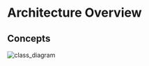 # Architecture Overview


## Concepts

![class_diagram](https://www.plantuml.com/plantuml/proxy?cache=no&fmt=svg&src=https://github.com/Flared/saturn/raw/main/docs/plantuml/class_diagram.plantuml)
